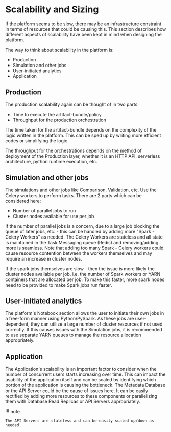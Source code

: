 # Scalability and Sizing

If the platform seems to be slow, there may be an infrastructure constraint in terms of resources
that could be causing this. This section describes how different aspects of scalability have been
kept in mind when designing the platform.

The way to think about scalability in the platform is:

- Production
- Simulation and other jobs
- User-initiated analytics
- Application

## Production

The production scalability again can be thought of in two parts:

- Time to execute the artifact-bundle/policy
- Throughput for the production orchestration

The time taken for the artifact-bundle depends on the complexity of the logic written in the platform. This can be sped up by writing more efficient codes or simplifying the logic.

The throughput for the orchestrations depends on the method of deployment of the Production layer, whether it is an HTTP API, serverless architecture, python runtime execution, etc.

## Simulation and other jobs

The simulations and other jobs like Comparison, Validation, etc. Use the Celery workers to perform tasks. There are 2 parts which can be considered here:

- Number of parallel jobs to run
- Cluster nodes available for use per job

If the number of parallel jobs is a concern, due to a large job blocking the queue of later jobs, etc. - this can be handled by adding more "Spark - Celery Workers" as needed. The Celery Workers are stateless and all state is maintained in the Task Messaging queue (Redis) and removing/adding more is seamless. Note that adding too many Spark - Celery workers could cause resource contention between the workers themselves and may require an increase in cluster nodes.

If the spark jobs themselves are slow - then the issue is more likely the cluster nodes available per job. i.e. the number of Spark workers or YARN containers that are allocated per job. To make this faster, more spark nodes need to be provided to make Spark jobs run faster.

## User-initiated analytics

The platform's Notebook section allows the user to initiate their own jobs in a free-form manner using Python/PySpark. As these jobs are user-dependent, they can utilize a large number of cluster resources if not used correctly. If this causes issues with the Simulation jobs, it is recommended to use separate YARN queues to manage the resource allocation appropriately.

## Application

The Application's scalability is an important factor to consider when the number of concurrent users starts increasing over time. This can impact the usability of the application itself and can be scaled by identifying which portion of the application is causing the bottleneck. The Metadata
Database or the API Server could be the cause of issues here. It can be easily rectified by adding more resources to these components or parallelizing them with Database Read Replicas or API Servers
appropriately.

!!! note

    The API Servers are stateless and can be easily scaled up/down as needed.
